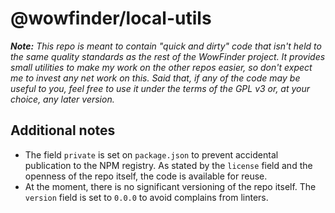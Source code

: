 # @wowfinder/local-utils

_**Note:** This repo is meant to contain "quick and dirty" code that isn't held to the same quality standards as the rest of the WowFinder project. It provides small utilities to make my work on the other repos easier, so don't expect me to invest any net work on this. Said that, if any of the code may be useful to you, feel free to use it under the terms of the GPL v3 or, at your choice, any later version._

## Additional notes
- The field `private` is set on `package.json` to prevent accidental publication to the NPM registry. As stated by the `license` field and the openness of the repo itself, the code is available for reuse.
- At the moment, there is no significant versioning of the repo itself. The `version` field is set to `0.0.0` to avoid complains from linters.